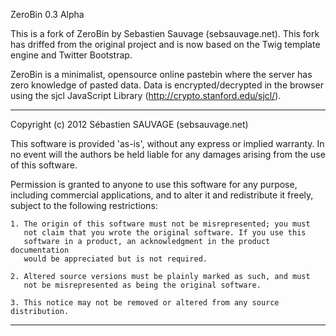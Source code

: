 ZeroBin 0.3 Alpha

This is a fork of ZeroBin by Sebastien Sauvage (sebsauvage.net). This
fork has driffed from the original project and is now based on the
Twig template engine and Twitter Bootstrap.

ZeroBin is a minimalist, opensource online pastebin where the server
has zero knowledge of pasted data. Data is encrypted/decrypted in the
browser using the sjcl JavaScript Library (http://crypto.stanford.edu/sjcl/).

------------------------------------------------------------------------------

Copyright (c) 2012 Sébastien SAUVAGE (sebsauvage.net)

This software is provided 'as-is', without any express or implied warranty.
In no event will the authors be held liable for any damages arising from
the use of this software.

Permission is granted to anyone to use this software for any purpose,
including commercial applications, and to alter it and redistribute it
freely, subject to the following restrictions:

    1. The origin of this software must not be misrepresented; you must
       not claim that you wrote the original software. If you use this
       software in a product, an acknowledgment in the product documentation
       would be appreciated but is not required.

    2. Altered source versions must be plainly marked as such, and must
       not be misrepresented as being the original software.

    3. This notice may not be removed or altered from any source distribution.

------------------------------------------------------------------------------
